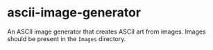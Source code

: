# ascii-image-generator
An ASCII image generator that creates ASCII art from images.
Images should be present in the `Images` directory.